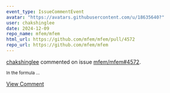 ```yaml
---
event_type: IssueCommentEvent
avatar: "https://avatars.githubusercontent.com/u/18635640?"
user: chakshinglee
date: 2024-12-09
repo_name: mfem/mfem
html_url: https://github.com/mfem/mfem/pull/4572
repo_url: https://github.com/mfem/mfem
---
```


<a href='https://github.com/chakshinglee' target='_blank'>chakshinglee</a> commented on issue <a href='https://github.com/mfem/mfem/pull/4572' target='_blank'>mfem/mfem#4572</a>.

<small>In the formula...</small>

<a href='https://github.com/mfem/mfem/pull/4572' target='_blank'>View Comment</a>
